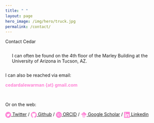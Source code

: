 ```yaml
---
title: " "
layout: page
hero_image: /img/hero/truck.jpg
permalink: /contact/
---
```


<style type="text/css">
    .email-address{ color: rgb(255, 131, 214);
                    font-weight: bold; }
	.icon{ height: 1.3em;
           vertical-align: middle }
</style>

<div class="container is-max-desktop has-text-centered">
	<p class="title is-2">Contact Cedar</p>
</div>

<div class="container is-max-desktop has-text-centered">
	<div class="columns">
		<div class="column is-3">
		</div>
		<div class="column is-6">
			<p class="my-2">
				I can often be found on the 4th floor of the Marley Building at the University of Arizona in Tucson, AZ.
			</p>
		</div>
		<div class="column is-3">
		</div>
	</div>
	<div class="columns">
		<div class="column">
			<p class="my-2">I can also be reached via email:</p>
			<p class="email-address my-2">cedardalewarman {at} gmail.com</p>
			<br>
			<p class="mb-4">Or on the web:</p>
			<a href="https://twitter.com/CedarWarman"><img class="inline-block icon" src="/img/icons/twitter_icon.svg"></a><a href= "https://twitter.com/CedarWarman"> Twitter</a> / <a href="https://github.com/cedarwarman"><img class="inline-block icon" src="/img/icons/github_icon.svg"></a><a href= "https://github.com/cedarwarman"> Github</a> / <a href="https://orcid.org/0000-0002-6760-1869"><img class="inline-block icon" src="/img/icons/orcid_icon.svg"></a><a href= "https://orcid.org/0000-0002-6760-1869"> ORCID</a> / <a href="https://scholar.google.com/citations?user=BSCuLzIAAAAJ&hl=en"><img class="inline-block icon" src="/img/icons/gscholar_icon.svg"></a><a href= "https://scholar.google.com/citations?user=BSCuLzIAAAAJ&hl=en"> Google Scholar</a> / <a href="https://www.linkedin.com/in/cedarwarman/"><img class="inline-block icon" src="/img/icons/lin_icon.svg"></a><a href= "https://www.linkedin.com/in/cedarwarman/"> Linkedin</a>
		</div>
	</div>
</div>
